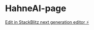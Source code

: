 # HahneAI-page

[Edit in StackBlitz next generation editor ⚡️](https://stackblitz.com/~/github.com/HahneAI/HahneAI-page)